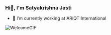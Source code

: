 ### Hi👋, I'm Satyakrishna Jasti

 - 🔭 I’m currently working at ARIQT International

 
![WelcomeGIF](https://github.com/Satyakrishnajasti/Satyakrishnajasti/assets/34743233/ce225f91-d0ef-47b4-9084-db95547ee60b)

<!-- Here are some ideas to get you started: -->


<!-- - 👯 I’m looking to collaborate on ...
 - 🌱 I’m currently learning about RXJS Operators
- 🤔 I’m looking for help with ...
- 💬 Ask me about ...
- 📫 How to reach me: ...
- 😄 Pronouns: ...
- ⚡ Fun fact: ... -->
